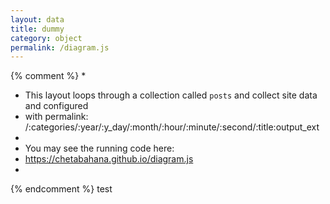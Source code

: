 ```yaml
---
layout: data
title: dummy
category: object
permalink: /diagram.js
---
```

{% comment %}
*
*  This layout loops through a collection called `posts` and collect site data and configured
*  with permalink: /:categories/:year/:y_day/:month/:hour/:minute/:second/:title:output_ext
*
*  You may see the running code here:
*  https://chetabahana.github.io/diagram.js
*
{% endcomment %}
test